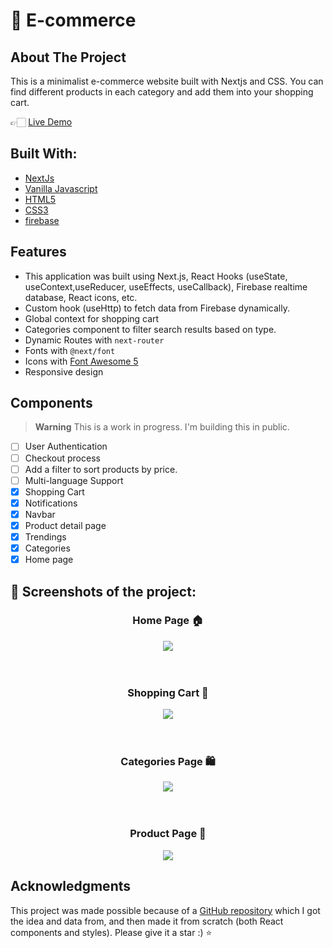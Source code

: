 # 🛒 E-commerce

## About The Project
This is a minimalist e-commerce website built with Nextjs and CSS. You can find different products in each category and add them into your shopping cart. 

👉🏻 [Live Demo](https://e-commerce-kappa-hazel.vercel.app/)

## Built With:
- [NextJs](https://nextjs.org/)
- [Vanilla Javascript](https://developer.mozilla.org/en-US/docs/Web/JavaScript)
- [HTML5](https://developer.mozilla.org/en-US/docs/Glossary/HTML5)
- [CSS3](https://developer.mozilla.org/en-US/docs/Web/CSS)
- [firebase](https://firebase.google.com/)


## Features
- This application was built using Next.js, React Hooks (useState, useContext,useReducer, useEffects, useCallback), Firebase realtime database, React icons, etc.
- Custom hook (useHttp) to fetch data from Firebase dynamically.
- Global context for shopping cart
- Categories component to filter search results based on type.
- Dynamic Routes with `next-router`
- Fonts with `@next/font`
- Icons with [Font Awesome 5](https://fontawesome.com/)
- Responsive design


## Components
> **Warning**
> This is a work in progress. I'm building this in public.

- [ ] User Authentication
- [ ] Checkout process
- [ ] Add a filter to sort products by price.
- [ ] Multi-language Support
- [x] Shopping Cart
- [x] Notifications
- [x] Navbar
- [x] Product detail page
- [x] Trendings
- [x] Categories
- [x] Home page

## 📸 Screenshots of the project:

<h3 align='center'>Home Page 🏠</h3>

<div align='center'>
<img src='https://github.com/sepidsoroush/next-search-movies/assets/105380339/33d4caa4-4ad8-479c-966a-13f4c9a1afcf'/>
</div>
<br>
<br>
<h3 align='center'>Shopping Cart 🛒</h3>

<div align='center'>
<img src='https://github.com/sepidsoroush/next-search-movies/assets/105380339/2fad09d4-8219-4057-acdf-12facaeddf45'/>
</div>
<br>
<br>
<h3 align='center'>Categories Page 🛍️</h3>

<div align='center'>
<img src='https://github.com/sepidsoroush/next-search-movies/assets/105380339/5bafe663-9879-4bf4-9c68-fb083e9425bf'/>
</div>
<br>
<br>
<h3 align='center'>Product Page 🎁</h3>

<div align='center'>
<img src='https://github.com/sepidsoroush/next-search-movies/assets/105380339/d8dc0ff0-427c-409f-9b44-30871c0de9c8'/>
</div>


## Acknowledgments

This project was made possible because of a [GitHub repository](https://github.com/Abderraouf-Rahmani/ecommerce) which I got the idea and data from, and then made it from scratch (both React components and styles). Please give it a star :) ⭐️ 

